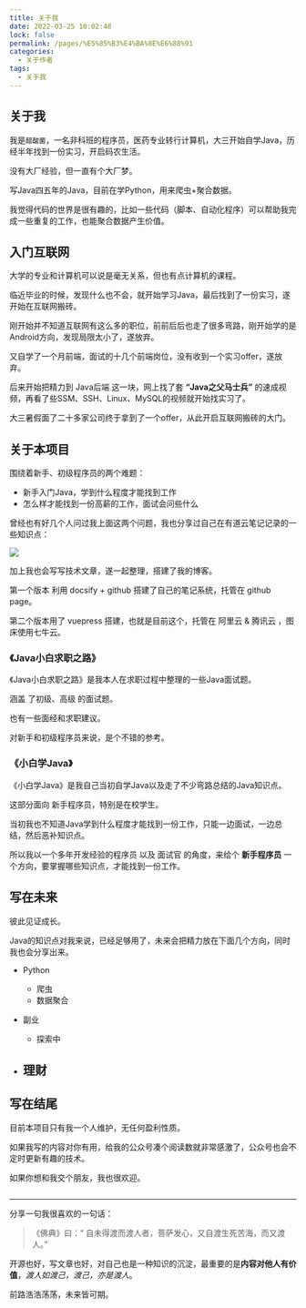 ```yaml
---
title: 关于我
date: 2022-03-25 10:02:48
lock: false
permalink: /pages/%E5%85%B3%E4%BA%8E%E6%88%91
categories: 
  - 关于作者
tags: 
  - 关于我
---
```


## 关于我

我是`醋酸菌`，一名非科班的程序员，医药专业转行计算机，大三开始自学Java，历经半年找到一份实习，开启码农生活。

没有大厂经验，但一直有个大厂梦。

写Java四五年的Java，目前在学Python，用来爬虫+聚合数据。

我觉得代码的世界是很有趣的，比如一些代码（脚本、自动化程序）可以帮助我完成一些重复的工作，也能聚合数据产生价值。



## 入门互联网

大学的专业和计算机可以说是毫无关系，但也有点计算机的课程。

临近毕业的时候，发现什么也不会，就开始学习Java，最后找到了一份实习，遂开始在互联网搬砖。

刚开始并不知道互联网有这么多的职位，前前后后也走了很多弯路，刚开始学的是 Android方向，发现局限太小了，遂放弃。

又自学了一个月前端，面试的十几个前端岗位，没有收到一个实习offer，遂放弃。

后来开始把精力到 Java后端 这一块，网上找了套 **“Java之父马士兵”** 的速成视频，再看了些SSM、SSH、Linux、MySQL的视频就开始找实习了。

大三暑假面了二十多家公司终于拿到了一个offer，从此开启互联网搬砖的大门。





## 关于本项目

围绕着新手、初级程序员的两个难题：

- 新手入门Java，学到什么程度才能找到工作
- 怎么样才能找到一份高薪的工作，面试会问些什么

曾经也有好几个人问过我上面这两个问题，我也分享过自己在有道云笔记记录的一些知识点：

![](http://rainyudianxx.baimuxym.cn/image-20220329110619516.png)

加上我也会写写技术文章，遂一起整理，搭建了我的博客。

第一个版本 利用 docsify + github 搭建了自己的笔记系统，托管在 github page。

第二个版本用了 vuepress 搭建，也就是目前这个，托管在 阿里云 & 腾讯云 ，图床使用七牛云。



### 《Java小白求职之路》

《Java小白求职之路》是我本人在求职过程中整理的一些Java面试题。

涵盖 了初级、高级 的面试题。

也有一些面经和求职建议。

对新手和初级程序员来说，是个不错的参考。



### 《小白学Java》

《小白学Java》是我自己当初自学Java以及走了不少弯路总结的Java知识点。

这部分面向 新手程序员，特别是在校学生。

当初我也不知道Java学到什么程度才能找到一份工作，只能一边面试，一边总结，然后恶补知识点。

所以我以一个多年开发经验的程序员 以及 面试官 的角度，来给个 **新手程序员** 一个方向，要掌握哪些知识点，才能找到一份工作。



## 写在未来

彼此见证成长。

Java的知识点对我来说，已经足够用了，未来会把精力放在下面几个方向，同时我也会分享出来。

- Python

  - 爬虫
  - 数据聚合
  
- 副业

  - 探索中
  
- 理财
  - 
  	




## 写在结尾

目前本项目只有我一个人维护，无任何盈利性质。

如果我写的内容对你有用，给我的公众号凑个阅读数就非常感激了，公众号也会不定时更新有趣的技术。

如果你想和我交个朋友，我也很欢迎。

<div align="center"> <img src=""  style="zoom:30%;"></img> </div>





---

分享一句我很喜欢的一句话：

> 《佛典》曰：“ 自未得渡而渡人者，菩萨发心，又自渡生死苦海，而又渡人。”  

开源也好，写文章也好，对自己也是一种知识的沉淀，最重要的是**内容对他人有价值**，*渡人如渡己，渡己，亦是渡人*。

前路浩浩荡荡，未来皆可期。
